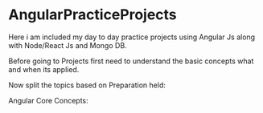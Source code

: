 # AngularPracticeProjects
Here i am included my day to day practice projects using Angular Js along with Node/React Js and Mongo DB.

Before going to Projects first need to understand the basic concepts what and when its applied.

Now split the topics based on Preparation held:

Angular Core Concepts:






